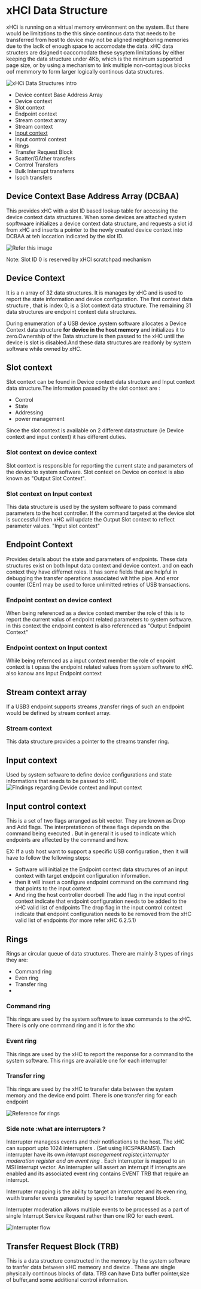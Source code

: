 # xHCI Data Structure
xHCi is running on a virtual memory environment on the system. But there would be limitations to the this since continous data that needs to be transferred from host to device may not be aligned neighboring memories due to the laclk of enough space to accomodate the data. xHC data structers are dsigned t oaccomodate these sysytem limitations by either keeping the data structure under 4Kb, which is the minimum supported page size, or by using a mechanism to link multiple non-contagious blocks oof memmory to form larger logically continous data structures.

![xHCi Data Structures intro](./xHCI_DSA_INTRO.png)

- Device context Base Address Array
- Device context
- Slot context
- Endpoint context
- Stream context array
- Stream context
- [Input context]()
- Input control context
- Rings
- Transfer Request Block
- Scatter/GAther transfers
- Control Transfers
- Bulk Interrupt transferrs
- Isoch transfers

## Device Context Base Address Array (DCBAA)

  This provides xHC with a slot ID based lookup table for accessing the device context data structures. When some devices are attached system sopftwaare initializes a device context data structure, and requests a slot id from xHC and inserts a pointer to the newly created device context into DCBAA at teh loccation indicated by the slot ID.

  ![Refer this image](./DCBAA.png)

  Note: Slot ID 0 is reserved by xHCI scratchpad mechanism

  ## Device Context
  It is a n array of 32 data structures. It is manages by xHC and is used to report the state information and device configuration. The first context data structure , that is index 0, is a Slot context data structure. The remaining 31 data structures are endpoint context data structures.

  During enumeration of a USB device ,system software allocates a Device Context data structure **for device in the host memory** and initializes it to zero.Ownership of the Data structure is then passed to the xHC until the device is slot is disabled.And these data structures are readonly by system software while owned by xHC.

  ## Slot context
Slot context can be found in Device context data structure and Input context data structure.The information passed by the slot context are :
- Control 
- State
- Addressing
- power management

Since the slot context is available on 2 different datastructure (ie Device context and input context) it has different duties.
### Slot context on device context
Slot context is responsible for reporting the current state and parameters of  the device to system software. Slot context on Device on context  is also known as "Output Slot Context".

### Slot context on Input context
This data structure is used by the system software to pass command parameters to the host controller. If the command targeted at the device slot is successfull then xHC will update the Output Slot context to reflect parameter values. "Input slot context"

## Endpoint Context
Provides details about the state  and  parameters of endpoints. These data structures exist on both Input data context and device context. and on each context they have differnet roles. It has some fields that are helpful in debugging the transfer operations associated wit hthe pipe. And error counter (CErr) may be used to force unlimitted retries of USB transactions.

### Endpoint context on device context
When being referenced as a device context member the role of this is to report the current valus of endpoint related parameters to system software. in this context the endpoint context is also referenced as "Output Endpoint Context"

### Endpoint context on Input context
While being refernced as a input context member the role of enpoint context is t opass the endpoint related values from system software to xHC. also kanow ans Input Endpoint context



## Stream context array

If a USB3 endpoint supports streams ,transfer rings of such an endpoint would be defined by stream context array.

### Stream context
This data structure provides a pointer to the streams transfer ring.

## Input context
Used by system software to define device configurations and state informations that needs to be passed to xHC.
![FIndings regarding Devide context and Input context](./DeviceContext_InputContext.png)

## Input control context
This is a set of two flags arranged as bit vector. They are known as Drop and Add flags. The interpretationon of these flags depends on the command being executed . But in general it is used to indicate which endpoints are affected by the command and how.

EX: If a usb host want to support a specific USB configuration , then it will have to follow the following steps:
- Software will initialize the Endpoint context data structures of an input context with  target endpoint configuration information. 
- then it will insert a configure endpoint command on the command ring that points to the input context
- And ring the host controller doorbell
The add flag in the input control context indicate that endpoint configuration needs to be added to the xHC valid list of endpoints
The drop flag in the input control context indicate that endpoint configuration needs to be removed from the xHC
valid list of endpoints (for more refer xHC 6.2.5.1)


## Rings
Rings ar circular queue of data structures. There are mainly 3 types of rings they are:
- Command ring
- Even ring
-  Transfer ring
-  
### Command ring
This rings are used by the system software to issue commands to the xHC. There is only one command ring and it is for the xhc
### Event ring
This rings are used by the xHC to report the response for a command to the system software. This rings are available one for each interrupter
### Transfer ring
This rings are used by the xHC to transfer data between the system memory  and the device end point.  There is one transfer ring for each endpoint

![Reference for rings](./rings.png)

### Side note :what are interrupters ?
Interrupter managess events and their notifications to the host. The xHC can support upto 1024 interrupters . (Set using HCSPARAMS1). Each interrupter have its own *interrupt management register,interrupter moderation register and an event ring* . Each interrupter is mapped to an MSI interrupt vector. An interrupter will assert an interrupt if interupts are enabled and its associated event ring contains EVENT TRB that require an interrupt.

Interrupter mapping is the ability to target an interrupter and its even ring, wuith transfer events generated by speciifc transfer request block.

Interrupter moderation allows multiple events to be processed as a part of single Interrupt Service Request rather than one IRQ for each event.

![Interrupter flow](./interrupter%20flow.png)


## Transfer Request Block (TRB)
This is a data structure constructed in the memory by the system software to tranfer data between xHC memeory and device . These are single physically continous blocks of data. TRB can have Data buffer pointer,size of buffer,and some additional control information.



